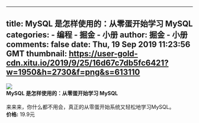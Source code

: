 
---
title: MySQL 是怎样使用的：从零蛋开始学习 MySQL
categories: 
    - 编程
    - 掘金 - 小册
author: 掘金 - 小册
comments: false
date: Thu, 19 Sep 2019 11:23:56 GMT
thumbnail: https://user-gold-cdn.xitu.io/2019/9/25/16d67c7db5fc6421?w=1950&h=2730&f=png&s=613110
---

<div>   
<img src="https://user-gold-cdn.xitu.io/2019/9/25/16d67c7db5fc6421?w=1950&h=2730&f=png&s=613110" referrerpolicy="no-referrer"><br>
            <strong>MySQL 是怎样使用的：从零蛋开始学习 MySQL</strong><br><br>
            来来来，你什么都不用会，真正的从零蛋开始系统又轻松地学习MySQL。<br>
            <strong>价格:</strong> 19.9元
          
</div>
            